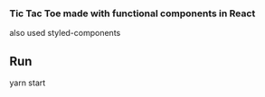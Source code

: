 ### Tic Tac Toe made with functional components in React

also used styled-components

## Run
yarn start

